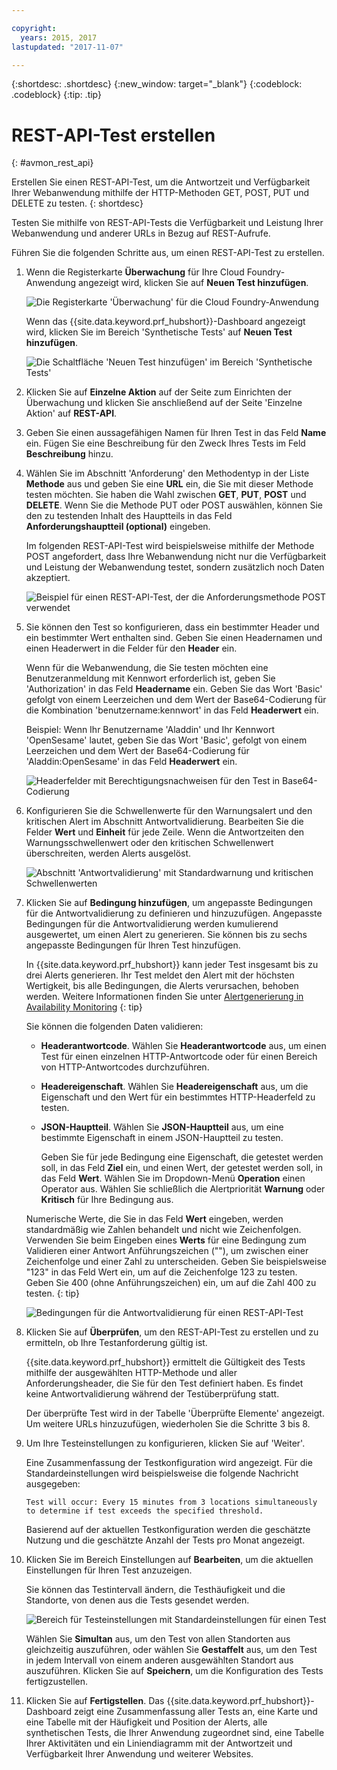 ```yaml
---

copyright:
  years: 2015, 2017
lastupdated: "2017-11-07"

---
```


{:shortdesc: .shortdesc}
{:new_window: target="_blank"}
{:codeblock: .codeblock}
{:tip: .tip}

# REST-API-Test erstellen
{: #avmon_rest_api}

Erstellen Sie einen REST-API-Test, um die Antwortzeit und Verfügbarkeit Ihrer Webanwendung mithilfe der HTTP-Methoden GET, POST, PUT und DELETE zu testen.
{: shortdesc}

Testen Sie mithilfe von REST-API-Tests die Verfügbarkeit und Leistung Ihrer Webanwendung und anderer URLs in Bezug auf REST-Aufrufe.

Führen Sie die folgenden Schritte aus, um einen REST-API-Test zu erstellen.

1.  Wenn die Registerkarte **Überwachung** für Ihre Cloud Foundry-Anwendung angezeigt wird, klicken Sie auf **Neuen Test hinzufügen**.

    ![Die Registerkarte 'Überwachung' für die Cloud Foundry-Anwendung](images/avmon_tab.png)

    Wenn das {{site.data.keyword.prf_hubshort}}-Dashboard angezeigt wird, klicken Sie im Bereich 'Synthetische Tests' auf **Neuen Test hinzufügen**.

    ![Die Schaltfläche 'Neuen Test hinzufügen' im Bereich 'Synthetische Tests'](images/syn_tests_pane.jpg)

2.  Klicken Sie auf **Einzelne Aktion** auf der Seite zum Einrichten der Überwachung und klicken Sie anschließend auf der Seite 'Einzelne Aktion' auf **REST-API**.
3.  Geben Sie einen aussagefähigen Namen für Ihren Test in das Feld **Name** ein. Fügen Sie eine Beschreibung für den Zweck Ihres Tests im Feld **Beschreibung** hinzu.
4.  Wählen Sie im Abschnitt 'Anforderung' den Methodentyp in der Liste **Methode** aus und geben Sie eine **URL** ein, die Sie mit dieser Methode testen möchten. Sie haben die Wahl zwischen **GET**, **PUT**, **POST** und **DELETE**. Wenn Sie die Methode PUT oder POST auswählen, können Sie den zu testenden Inhalt des Hauptteils in das Feld **Anforderungshauptteil (optional)** eingeben.

    Im folgenden REST-API-Test wird beispielsweise mithilfe der Methode POST angefordert, dass Ihre Webanwendung nicht nur die Verfügbarkeit und Leistung der Webanwendung testet, sondern zusätzlich noch Daten akzeptiert.

    ![Beispiel für einen REST-API-Test, der die Anforderungsmethode POST verwendet](images/avmon_restapi_post.png)

5.  Sie können den Test so konfigurieren, dass ein bestimmter Header und ein bestimmter Wert enthalten sind. Geben Sie einen Headernamen und einen Headerwert in die Felder für den **Header** ein.

    Wenn für die Webanwendung, die Sie testen möchten eine Benutzeranmeldung mit Kennwort erforderlich ist, geben Sie 'Authorization' in das Feld **Headername** ein. Geben Sie das Wort 'Basic' gefolgt von einem Leerzeichen und dem Wert der Base64-Codierung für die Kombination 'benutzername:kennwort' in das Feld **Headerwert** ein.

    Beispiel: Wenn Ihr Benutzername 'Aladdin' und Ihr Kennwort 'OpenSesame' lautet, geben Sie das Wort 'Basic', gefolgt von einem Leerzeichen und dem Wert der Base64-Codierung für 'Aladdin:OpenSesame' in das Feld **Headerwert** ein.

    ![Headerfelder mit Berechtigungsnachweisen für den Test in Base64-Codierung](images/avmon_apitest_auth.png)

6.  Konfigurieren Sie die Schwellenwerte für den Warnungsalert und den kritischen Alert im Abschnitt Antwortvalidierung. Bearbeiten Sie die Felder **Wert** und **Einheit** für jede Zeile. Wenn die Antwortzeiten den Warnungsschwellenwert oder den kritischen Schwellenwert überschreiten, werden Alerts ausgelöst.

    ![Abschnitt 'Antwortvalidierung' mit Standardwarnung und kritischen Schwellenwerten](images/avmon_restapi_resp_val.png)

7.  Klicken Sie auf **Bedingung hinzufügen**, um angepasste Bedingungen für die Antwortvalidierung zu definieren und hinzuzufügen. Angepasste Bedingungen für die Antwortvalidierung werden kumulierend ausgewertet, um einen Alert zu generieren. Sie können bis zu sechs angepasste Bedingungen für Ihren Test hinzufügen.

    In {{site.data.keyword.prf_hubshort}} kann jeder Test insgesamt bis zu drei Alerts generieren. Ihr Test meldet den Alert mit der höchsten Wertigkeit, bis alle Bedingungen, die Alerts verursachen, behoben werden. Weitere Informationen finden Sie unter [Alertgenerierung in Availability Monitoring](avmon_alert_desc.html "In Availability Monitoring können in Tests bis zu drei Alerts generiert werden. In einem Test wird der Alert mit dem höchsten Schweregrad gemeldet, bis die Bedingung beseitigt ist, von der der Alert ausgelöst wird.")
    {: tip}

    Sie können die folgenden Daten validieren:

    - **Headerantwortcode**. Wählen Sie **Headerantwortcode** aus, um einen Test für einen einzelnen HTTP-Antwortcode oder für einen Bereich von HTTP-Antwortcodes durchzuführen. 
    - **Headereigenschaft**. Wählen Sie **Headereigenschaft** aus, um die Eigenschaft und den Wert für ein bestimmtes HTTP-Headerfeld zu testen. 
    - **JSON-Hauptteil**. Wählen Sie **JSON-Hauptteil** aus, um eine bestimmte Eigenschaft in einem JSON-Hauptteil zu testen.

      Geben Sie für jede Bedingung eine Eigenschaft, die getestet werden soll, in das Feld **Ziel** ein, und einen Wert, der getestet werden soll, in das Feld **Wert**. Wählen Sie im Dropdown-Menü **Operation** einen Operator aus. Wählen Sie schließlich die Alertpriorität **Warnung** oder **Kritisch** für Ihre Bedingung aus.

    Numerische Werte, die Sie in das Feld **Wert** eingeben, werden standardmäßig wie Zahlen behandelt und nicht wie Zeichenfolgen. Verwenden Sie beim Eingeben eines **Werts** für eine Bedingung zum Validieren einer Antwort Anführungszeichen (""), um zwischen einer Zeichenfolge und einer Zahl zu unterscheiden. Geben Sie beispielsweise "123" in das Feld Wert ein, um auf die Zeichenfolge 123 zu testen. Geben Sie 400 (ohne Anführungszeichen) ein, um auf die Zahl 400 zu testen.
    {: tip}

    ![Bedingungen für die Antwortvalidierung für einen REST-API-Test](images/avmon_restapi_resp_val2.png)

8.  Klicken Sie auf **Überprüfen**, um den REST-API-Test zu erstellen und zu ermitteln, ob Ihre Testanforderung gültig ist.

    {{site.data.keyword.prf_hubshort}} ermittelt die Gültigkeit des Tests mithilfe der ausgewählten HTTP-Methode und aller Anforderungsheader, die Sie für den Test definiert haben. Es findet keine Antwortvalidierung während der Testüberprüfung statt.

    Der überprüfte Test wird in der Tabelle 'Überprüfte Elemente' angezeigt. Um weitere URLs hinzuzufügen, wiederholen Sie die Schritte 3 bis 8.

9.  Um Ihre Testeinstellungen zu konfigurieren, klicken Sie auf 'Weiter'.

    Eine Zusammenfassung der Testkonfiguration wird angezeigt. Für die Standardeinstellungen wird beispielsweise die folgende Nachricht ausgegeben:

    ``Test will occur: Every 15 minutes from 3 locations simultaneously to determine if test exceeds the specified threshold.``

    Basierend auf der aktuellen Testkonfiguration werden die geschätzte Nutzung und die geschätzte Anzahl der Tests pro Monat angezeigt.

10. Klicken Sie im Bereich Einstellungen auf **Bearbeiten**, um die aktuellen Einstellungen für Ihren Test anzuzeigen.

    Sie können das Testintervall ändern, die Testhäufigkeit und die Standorte, von denen aus die Tests gesendet werden.

    ![Bereich für Testeinstellungen mit Standardeinstellungen für einen Test](images/avmon_settings.png)

    Wählen Sie **Simultan** aus, um den Test von allen Standorten aus gleichzeitig auszuführen, oder wählen Sie **Gestaffelt** aus, um den Test in jedem Intervall von einem anderen ausgewählten Standort aus auszuführen. Klicken Sie auf **Speichern**, um die Konfiguration des Tests fertigzustellen.

11. Klicken Sie auf **Fertigstellen**. Das {{site.data.keyword.prf_hubshort}}-Dashboard zeigt eine Zusammenfassung aller Tests an, eine Karte und eine Tabelle mit der Häufigkeit und Position der Alerts, alle synthetischen Tests, die Ihrer Anwendung zugeordnet sind, eine Tabelle Ihrer Aktivitäten und ein Liniendiagramm mit der Antwortzeit und Verfügbarkeit Ihrer Anwendung und weiterer Websites.
